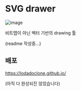 # SVG drawer

![image](https://user-images.githubusercontent.com/40421183/153259891-4a464843-7233-42b5-81ff-a627c8166061.png)

비트맵이 아닌 벡터 기반의 drawing 툴

(readme 작성중...)

## 배포 

https://lodadoclone.github.io/

(아직 다 완성되진 않았습니다) 
